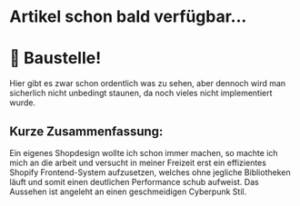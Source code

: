 # Artikel schon bald verfügbar...

# 🚧 Baustelle!
Hier gibt es zwar schon ordentlich was zu sehen, aber dennoch wird man sicherlich nicht unbedingt staunen, da noch vieles nicht implementiert wurde.

## Kurze Zusammenfassung:
Ein eigenes Shopdesign wollte ich schon immer machen, so machte ich mich an die arbeit und versucht in meiner Freizeit erst ein effizientes Shopify Frontend-System aufzusetzen, welches ohne jegliche Bibliotheken läuft und somit einen deutlichen Performance schub aufweist. Das Aussehen ist angeleht an einen geschmeidigen Cyberpunk Stil.
